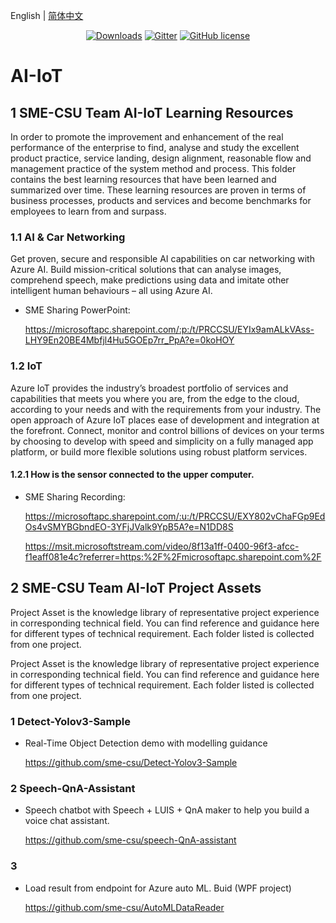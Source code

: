 English | [简体中文](./README_zh-CN.md)

<p align="center">
  <a href="https://github.com/sme-csu"><img src="https://badgen.net/badge/downloads/0/green?icon=github" alt="Downloads"></a>
  <a href="https://gitter.im/SME-CSU-Team/community?utm_source=badge&utm_medium=badge&utm_campaign=pr-badge"><img src="https://badges.gitter.im/SME-CSU-Team/community.svg" alt="Gitter" /></a>
  <a href="/LICENSE"><img src="https://img.shields.io/badge/license-MIT-blue.svg" alt="GitHub license" /></a>

# AI-IoT

## 1 SME-CSU Team AI-IoT Learning Resources

In order to promote the improvement and enhancement of the real performance of the enterprise to find, analyse and study the excellent product practice, service landing, design alignment, reasonable flow and management practice of the system method and process. This folder contains the best learning resources that have been learned and summarized over time. These learning resources are proven in terms of business processes, products and services and become benchmarks for employees to learn from and surpass.

### 1.1 AI & Car Networking

Get proven, secure and responsible AI capabilities on car networking with Azure AI. Build mission-critical solutions that can analyse images, comprehend speech, make predictions using data and imitate other intelligent human behaviours – all using Azure AI.

- SME Sharing PowerPoint: 

  https://microsoftapc.sharepoint.com/:p:/t/PRCCSU/EYIx9amALkVAss-LHY9En20BE4Mbfjl4Hu5GOEp7rr_PpA?e=0koHOY

### 1.2 IoT

Azure IoT provides the industry’s broadest portfolio of services and capabilities that meets you where you are, from the edge to the cloud, according to your needs and with the requirements from your industry. The open approach of Azure IoT places ease of development and integration at the forefront. Connect, monitor and control billions of devices on your terms by choosing to develop with speed and simplicity on a fully managed app platform, or build more flexible solutions using robust platform services.

#### 1.2.1 How is the sensor connected to the upper computer.

- SME Sharing Recording: 

  https://microsoftapc.sharepoint.com/:u:/t/PRCCSU/EXY802vChaFGp9EdOs4vSMYBGbndEO-3YFjJValk9YpB5A?e=N1DD8S
  
  https://msit.microsoftstream.com/video/8f13a1ff-0400-96f3-afcc-f1eaff081e4c?referrer=https:%2F%2Fmicrosoftapc.sharepoint.com%2F

## 2 SME-CSU Team AI-IoT Project Assets

Project Asset is the knowledge library of representative project experience in corresponding technical field. You can find reference and guidance here for different types of technical requirement. Each folder listed is collected from one project.

Project Asset is the knowledge library of representative project experience in corresponding technical field. You can find reference and guidance here for different types of technical requirement. Each folder listed is collected from one project.

### 1 Detect-Yolov3-Sample

- Real-Time Object Detection demo with modelling guidance

  https://github.com/sme-csu/Detect-Yolov3-Sample

### 2 Speech-QnA-Assistant

- Speech chatbot with Speech + LUIS + QnA maker to help you build a voice chat assistant. 

  https://github.com/sme-csu/speech-QnA-assistant

### 3 

- Load result from endpoint for Azure auto ML. Buid (WPF project)

  https://github.com/sme-csu/AutoMLDataReader
